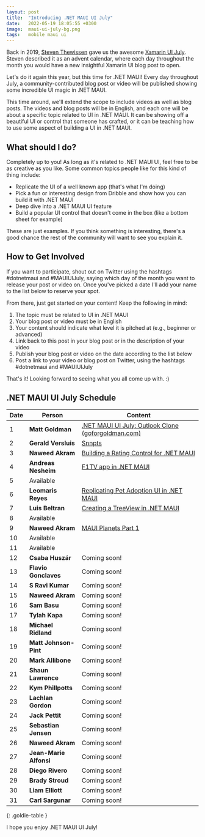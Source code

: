 ```yaml
---
layout: post
title:  "Introducing .NET MAUI UI July"
date:   2022-05-19 18:05:55 +0300
image:  maui-ui-july-bg.png
tags:   mobile maui ui
---
```


Back in 2019, [Steven Thewissen](https://thewissen.io/) gave us the awesome [Xamarin UI July](https://thewissen.io/introducing-xamarin-ui-july/). Steven described it as an advent calendar, where each day throughout the month you would have a new insightful Xamarin UI blog post to open.

Let's do it again this year, but this time for .NET MAUI! Every day throughout July, a community-contributed blog post or video will be published showing some incredible UI magic in .NET MAUI. 

This time around, we'll extend the scope to include videos as well as blog posts. The videos and blog posts will be in English, and each one will be about a specific topic related to UI in .NET MAUI. It can be showing off a beautiful UI or control that someone has crafted, or it can be teaching how to use some aspect of building a UI in .NET MAUI.

## What should I do?
Completely up to you! As long as it's related to .NET MAUI UI, feel free to be as creative as you like. Some common topics people like for this kind of thing include:

* Replicate the UI of a well known app (that's what I'm doing)
* Pick a fun or interesting design from Dribble and show how you can build it with .NET MAUI
* Deep dive into a .NET MAUI UI feature
* Build a popular UI control that doesn't come in the box (like a bottom sheet for example)

These are just examples. If you think something is interesting, there's a good chance the rest of the community will want to see you explain it.


## How to Get Involved
If you want to participate, shout out on Twitter using the hashtags #dotnetmaui and #MAUIUIJuly, saying which day of the month you want to release your post or video on. Once you've picked a date I'll add your name to the list below to reserve your spot.

From there, just get started on your content! Keep the following in mind:

1. The topic must be related to UI in .NET MAUI
2. Your blog post or video must be in English
3. Your content should indicate what level it is pitched at (e.g., beginner or advanced)
4. Link back to this post in your blog post or in the description of your video
5. Publish your blog post or video on the date according to the list below
6. Post a link to your video or blog post on Twitter, using the hashtags #dotnetmaui and #MAUIUIJuly

That's it! Looking forward to seeing what you all come up with. :)

## .NET MAUI UI July Schedule

| Date | Person             | Content                                                                                                       |
| ---- | ------------------ | ------------------------------------------------------------------------------------------------------------- |
| 1    | **Matt Goldman**       | [.NET MAUI UI July: Outlook Clone (goforgoldman.com)](https://goforgoldman.com/2022/06/30/outlook-clone.html) |
| 2    | **Gerald Versluis**    | [Snnpts](https://www.snppts.dev/)                                                                                                           |
| 3    | **Naweed Akram**          |     [Building a Rating Control for .NET MAUI](https://blogs.xgenoapps.com/post/2022/07/03/rating-view-maui)                                                                                                          |
| 4    | **Andreas Nesheim**    | [F1TV app in .NET MAUI](https://www.andreasnesheim.no/maui-ui-july-replicating-f1tv-app/)                                                                                                |
| 5    | Available          |                                                                                                               |
| 6    | **Leomaris Reyes**     | [Replicating Pet Adoption UI in .NET MAUI](https://askxammy.com/replicating-pet-adoption-ui-in-net-maui/)                                                                                                 |
| 7    | **Luis Beltran**       | [Creating a TreeView in .NET MAUI](https://dev.to/icebeam7/creating-a-treeview-control-in-net-maui-49mp)                                                                                                  |
| 8    | Available          |                                                                                                               |
| 9    | **Naweed Akram**          | [MAUI Planets Part 1](https://blogs.xgenoapps.com/post/2022/07/08/maui-planets)                                                                                                              |
| 10   | Available          |                                                                                                               |
| 11   | Available          |                                                                                                               |
| 12   | **Csaba Huszár**       | Coming soon!                                                                                                  |
| 13   | **Flavio Gonclaves**   | Coming soon!                                                                                                  |
| 14   | **S Ravi Kumar**       | Coming soon!                                                                                                  |
| 15   | **Naweed Akram**          | Coming soon!                                                                                                              |
| 16   | **Sam Basu**           | Coming soon!                                                                                                  |
| 17   | **Tylah Kapa**        | Coming soon!                                                                                                  |
| 18   | **Michael Ridland**    | Coming soon!                                                                                                  |
| 19   | **Matt Johnson-Pint**  | Coming soon!                                                                                                  |
| 20   | **Mark Allibone**      | Coming soon!                                                                                                  |
| 21   | **Shaun Lawrence**     | Coming soon!                                                                                                  |
| 22   | **Kym Phillpotts**     | Coming soon!                                                                                                  |
| 23   | **Lachlan Gordon**     | Coming soon!                                                                                                  |
| 24   | **Jack Pettit**        | Coming soon!                                                                                                  |
| 25   | **Sebastian Jensen**   | Coming soon!                                                                                                  |
| 26   | **Naweed Akram**       | Coming soon!                                                                                                  |
| 27   | **Jean-Marie Alfonsi** | Coming soon!                                                                                                  |
| 28   | **Diego Rivero**       | Coming soon!                                                                                                  |
| 29   | **Brady Stroud**       | Coming soon!                                                                                                  |
| 30   | **Liam Elliott**       | Coming soon!                                                                                                  |
| 31   | **Carl Sargunar**      | Coming soon!                                                                                                  |
{: .goldie-table }

I hope you enjoy .NET MAUI UI July!